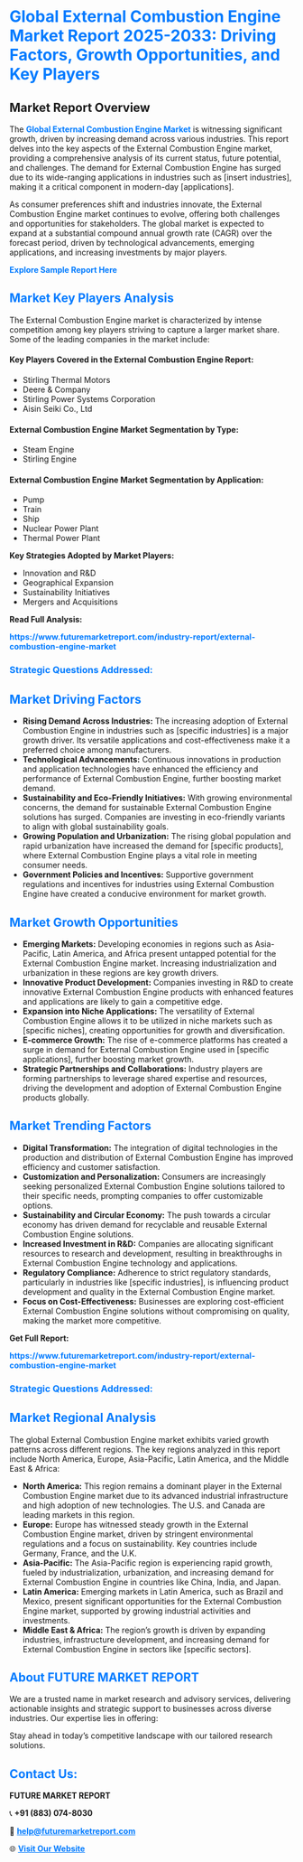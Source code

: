 <h1 style="color: #007BFF;">Global External Combustion Engine Market Report 2025-2033: Driving Factors, Growth Opportunities, and Key Players</h1>

<section id="overview">
<h2>Market Report Overview</h2>
<p>The <a href="https://www.futuremarketreport.com/industry-report/external-combustion-engine-market" style="color: #007BFF; text-decoration: none;"><strong>Global External Combustion Engine Market</strong></a> is witnessing significant growth, driven by increasing demand across various industries. This report delves into the key aspects of the External Combustion Engine market, providing a comprehensive analysis of its current status, future potential, and challenges. The demand for External Combustion Engine has surged due to its wide-ranging applications in industries such as [insert industries], making it a critical component in modern-day [applications].</p>
<p>As consumer preferences shift and industries innovate, the External Combustion Engine market continues to evolve, offering both challenges and opportunities for stakeholders. The global market is expected to expand at a substantial compound annual growth rate (CAGR) over the forecast period, driven by technological advancements, emerging applications, and increasing investments by major players.</p>
</section>

<section id="overview">
<p><a href="https://www.futuremarketreport.com/request-sample/reportId=88739" style="color: #007BFF; text-decoration: none;"><strong>Explore Sample Report Here</strong></a></p>
</section>

<section id="key-players">
<h2 style="color: #007BFF;">Market Key Players Analysis</h2>
<p>The External Combustion Engine market is characterized by intense competition among key players striving to capture a larger market share. Some of the leading companies in the market include:</p>
<h4>Key Players Covered in the External Combustion Engine Report:</h4>
<ul><li>Stirling Thermal Motors</li><li>Deere &amp; Company</li><li>Stirling Power Systems Corporation</li><li>Aisin Seiki Co., Ltd</li></ul>
<h4>External Combustion Engine Market Segmentation by Type:</h4>
<ul><li>Steam Engine</li><li>Stirling Engine</li></ul>

<h4>External Combustion Engine Market Segmentation by Application:</h4>
<ul><li>Pump</li><li>Train</li><li>Ship</li><li>Nuclear Power Plant</li><li>Thermal Power Plant</li></ul>
<p><strong>Key Strategies Adopted by Market Players:</strong></p>
<ul>
<li>Innovation and R&D</li>
<li>Geographical Expansion</li>
<li>Sustainability Initiatives</li>
<li>Mergers and Acquisitions</li>
</ul>
</section>

<section>
<p><strong>Read Full Analysis: </strong></p><a href="https://www.futuremarketreport.com/industry-report/external-combustion-engine-market" style="color: #007BFF; text-decoration: none;"><strong>https://www.futuremarketreport.com/industry-report/external-combustion-engine-market</strong></a>
<h3 style="color: #007BFF;">Strategic Questions Addressed:</h3>
</section>

<section id="driving-factors">
<h2 style="color: #007BFF;">Market Driving Factors</h2>
<ul>
<li><strong>Rising Demand Across Industries:</strong> The increasing adoption of External Combustion Engine in industries such as [specific industries] is a major growth driver. Its versatile applications and cost-effectiveness make it a preferred choice among manufacturers.</li>
<li><strong>Technological Advancements:</strong> Continuous innovations in production and application technologies have enhanced the efficiency and performance of External Combustion Engine, further boosting market demand.</li>
<li><strong>Sustainability and Eco-Friendly Initiatives:</strong> With growing environmental concerns, the demand for sustainable External Combustion Engine solutions has surged. Companies are investing in eco-friendly variants to align with global sustainability goals.</li>
<li><strong>Growing Population and Urbanization:</strong> The rising global population and rapid urbanization have increased the demand for [specific products], where External Combustion Engine plays a vital role in meeting consumer needs.</li>
<li><strong>Government Policies and Incentives:</strong> Supportive government regulations and incentives for industries using External Combustion Engine have created a conducive environment for market growth.</li>
</ul>
</section>

<section id="growth-opportunities">
<h2 style="color: #007BFF;">Market Growth Opportunities</h2>
<ul>
<li><strong>Emerging Markets:</strong> Developing economies in regions such as Asia-Pacific, Latin America, and Africa present untapped potential for the External Combustion Engine market. Increasing industrialization and urbanization in these regions are key growth drivers.</li>
<li><strong>Innovative Product Development:</strong> Companies investing in R&D to create innovative External Combustion Engine products with enhanced features and applications are likely to gain a competitive edge.</li>
<li><strong>Expansion into Niche Applications:</strong> The versatility of External Combustion Engine allows it to be utilized in niche markets such as [specific niches], creating opportunities for growth and diversification.</li>
<li><strong>E-commerce Growth:</strong> The rise of e-commerce platforms has created a surge in demand for External Combustion Engine used in [specific applications], further boosting market growth.</li>
<li><strong>Strategic Partnerships and Collaborations:</strong> Industry players are forming partnerships to leverage shared expertise and resources, driving the development and adoption of External Combustion Engine products globally.</li>
</ul>
</section>

<section id="trending-factors">
<h2 style="color: #007BFF;">Market Trending Factors</h2>
<ul>
<li><strong>Digital Transformation:</strong> The integration of digital technologies in the production and distribution of External Combustion Engine has improved efficiency and customer satisfaction.</li>
<li><strong>Customization and Personalization:</strong> Consumers are increasingly seeking personalized External Combustion Engine solutions tailored to their specific needs, prompting companies to offer customizable options.</li>
<li><strong>Sustainability and Circular Economy:</strong> The push towards a circular economy has driven demand for recyclable and reusable External Combustion Engine solutions.</li>
<li><strong>Increased Investment in R&D:</strong> Companies are allocating significant resources to research and development, resulting in breakthroughs in External Combustion Engine technology and applications.</li>
<li><strong>Regulatory Compliance:</strong> Adherence to strict regulatory standards, particularly in industries like [specific industries], is influencing product development and quality in the External Combustion Engine market.</li>
<li><strong>Focus on Cost-Effectiveness:</strong> Businesses are exploring cost-efficient External Combustion Engine solutions without compromising on quality, making the market more competitive.</li>
</ul>
</section>

<section>
<p><strong>Get Full Report: </strong></p><a href="https://www.futuremarketreport.com/industry-report/external-combustion-engine-market" style="color: #007BFF; text-decoration: none;"><strong>https://www.futuremarketreport.com/industry-report/external-combustion-engine-market</strong></a>
<h3 style="color: #007BFF;">Strategic Questions Addressed:</h3>
</section>


<section id="regional-analysis">
<h2 style="color: #007BFF;">Market Regional Analysis</h2>
<p>The global External Combustion Engine market exhibits varied growth patterns across different regions. The key regions analyzed in this report include North America, Europe, Asia-Pacific, Latin America, and the Middle East & Africa:</p>
<ul>
<li><strong>North America:</strong> This region remains a dominant player in the External Combustion Engine market due to its advanced industrial infrastructure and high adoption of new technologies. The U.S. and Canada are leading markets in this region.</li>
<li><strong>Europe:</strong> Europe has witnessed steady growth in the External Combustion Engine market, driven by stringent environmental regulations and a focus on sustainability. Key countries include Germany, France, and the U.K.</li>
<li><strong>Asia-Pacific:</strong> The Asia-Pacific region is experiencing rapid growth, fueled by industrialization, urbanization, and increasing demand for External Combustion Engine in countries like China, India, and Japan.</li>
<li><strong>Latin America:</strong> Emerging markets in Latin America, such as Brazil and Mexico, present significant opportunities for the External Combustion Engine market, supported by growing industrial activities and investments.</li>
<li><strong>Middle East & Africa:</strong> The region’s growth is driven by expanding industries, infrastructure development, and increasing demand for External Combustion Engine in sectors like [specific sectors].</li>
</ul>
</section>

<footer>
<h2 style="color: #007BFF;">About FUTURE MARKET REPORT</h2>
<p>We are a trusted name in market research and advisory services, delivering actionable insights and strategic support to businesses across diverse industries. Our expertise lies in offering:</p>

<p>Stay ahead in today’s competitive landscape with our tailored research solutions.</p>

<h2 style="color: #007BFF;">Contact Us:</h2>
<p><strong>FUTURE MARKET REPORT</strong></p>
<p>📞 <strong>+91 (883) 074-8030</strong></p>
<p>📧 <strong><a href="mailto:help@futuremarketreport.com" style="color: #007BFF;">help@futuremarketreport.com</a></strong></p>
<p>🌐 <strong><a href="https://www.futuremarketreport.com/" style="color: #007BFF;">Visit Our Website</a></strong></p>
</footer>